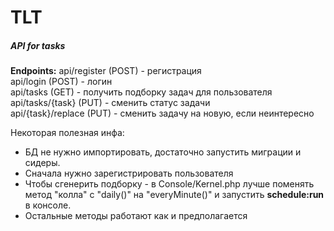 # TLT

##### API for tasks
**Endpoints:**
api/register (POST) - регистрация  
api/login (POST) - логин  
api/tasks (GET) - получить подборку задач для пользователя  
api/tasks/{task} (PUT) - сменить статус задачи  
api/{task}/replace (PUT) - сменить задачу на новую, если неинтересно  

Некоторая полезная инфа:
- БД не нужно импортировать, достаточно запустить миграции и сидеры.
- Сначала нужно зарегистрировать пользователя
- Чтобы сгенерить подборку - в Console/Kernel.php лучше поменять метод "колла" с "daily()" на "everyMinute()" и запустить **schedule:run** в консоле. 
- Остальные методы работают как и предполагается
